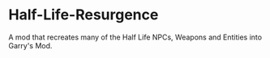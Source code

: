 # Half-Life-Resurgence
A mod that recreates many of the Half Life NPCs, Weapons and Entities into Garry's Mod.
